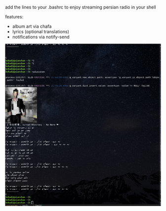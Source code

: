 


add the lines to your .bashrc to enjoy streaming persian radio in your shell


features:
- album art via chafa
- lyrics (optional translations)
- notifications via notify-send


<p align="center">
  <img src="./radioj.gif"/>
</p>


